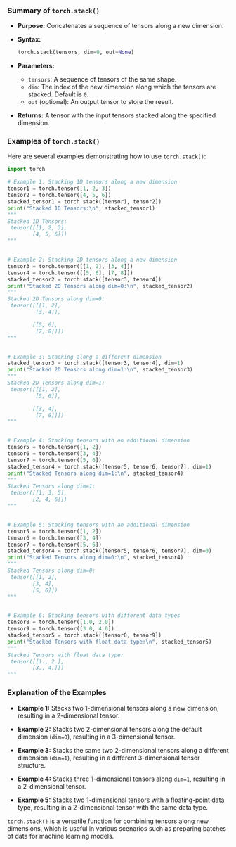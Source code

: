 
### Summary of `torch.stack()`

- **Purpose:** Concatenates a sequence of tensors along a new dimension.

- **Syntax:**
  ```python
  torch.stack(tensors, dim=0, out=None)
  ```

- **Parameters:**
  - `tensors`: A sequence of tensors of the same shape.
  - `dim`: The index of the new dimension along which the tensors are stacked. Default is `0`.
  - `out` (optional): An output tensor to store the result.

- **Returns:** A tensor with the input tensors stacked along the specified dimension.

### Examples of `torch.stack()`

Here are several examples demonstrating how to use `torch.stack()`:

```python
import torch

# Example 1: Stacking 1D tensors along a new dimension
tensor1 = torch.tensor([1, 2, 3])
tensor2 = torch.tensor([4, 5, 6])
stacked_tensor1 = torch.stack([tensor1, tensor2])
print("Stacked 1D Tensors:\n", stacked_tensor1)
"""
Stacked 1D Tensors:
 tensor([[1, 2, 3],
        [4, 5, 6]])
"""


# Example 2: Stacking 2D tensors along a new dimension
tensor3 = torch.tensor([[1, 2], [3, 4]])
tensor4 = torch.tensor([[5, 6], [7, 8]])
stacked_tensor2 = torch.stack([tensor3, tensor4])
print("Stacked 2D Tensors along dim=0:\n", stacked_tensor2)
"""
Stacked 2D Tensors along dim=0:
 tensor([[[1, 2],
         [3, 4]],

        [[5, 6],
         [7, 8]]])
"""


# Example 3: Stacking along a different dimension
stacked_tensor3 = torch.stack([tensor3, tensor4], dim=1)
print("Stacked 2D Tensors along dim=1:\n", stacked_tensor3)
"""
Stacked 2D Tensors along dim=1:
 tensor([[[1, 2],
         [5, 6]],

        [[3, 4],
         [7, 8]]])
"""


# Example 4: Stacking tensors with an additional dimension
tensor5 = torch.tensor([1, 2])
tensor6 = torch.tensor([3, 4])
tensor7 = torch.tensor([5, 6])
stacked_tensor4 = torch.stack([tensor5, tensor6, tensor7], dim=1)
print("Stacked Tensors along dim=1:\n", stacked_tensor4)
"""
Stacked Tensors along dim=1:
 tensor([[1, 3, 5],
        [2, 4, 6]])
"""


# Example 5: Stacking tensors with an additional dimension
tensor5 = torch.tensor([1, 2])
tensor6 = torch.tensor([3, 4])
tensor7 = torch.tensor([5, 6])
stacked_tensor4 = torch.stack([tensor5, tensor6, tensor7], dim=0)
print("Stacked Tensors along dim=0:\n", stacked_tensor4)
"""
Stacked Tensors along dim=0:
 tensor([[1, 2],
        [3, 4],
        [5, 6]])
"""


# Example 6: Stacking tensors with different data types
tensor8 = torch.tensor([1.0, 2.0])
tensor9 = torch.tensor([3.0, 4.0])
stacked_tensor5 = torch.stack([tensor8, tensor9])
print("Stacked Tensors with float data type:\n", stacked_tensor5)
"""
Stacked Tensors with float data type:
 tensor([[1., 2.],
        [3., 4.]])
"""
```

### Explanation of the Examples

- **Example 1:** Stacks two 1-dimensional tensors along a new dimension, resulting in a 2-dimensional tensor.

- **Example 2:** Stacks two 2-dimensional tensors along the default dimension (`dim=0`), resulting in a 3-dimensional tensor.

- **Example 3:** Stacks the same two 2-dimensional tensors along a different dimension (`dim=1`), resulting in a different 3-dimensional tensor structure.

- **Example 4:** Stacks three 1-dimensional tensors along `dim=1`, resulting in a 2-dimensional tensor.

- **Example 5:** Stacks two 1-dimensional tensors with a floating-point data type, resulting in a 2-dimensional tensor with the same data type.

`torch.stack()` is a versatile function for combining tensors along new dimensions, which is useful in various scenarios such as preparing batches of data for machine learning models.